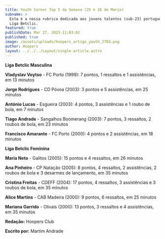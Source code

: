 ```yaml
---
title: Youth Corner Top 5 da Semana (25 e 26 de Março)
subname: >
  Esta é a nossa rubrica dedicada aos jovens talentos (sub-23) portugueses na
  Liga Betclic.
featured: true
publishDate: Mar 27, 2023-11:03:02
published: true
image: /assets/uploads/hoopers_artigo_youth_2703.png
author: Hoopers
layout: ../../../Layout/single-article.astro
---
```

**Liga Betclic Masculina**

**Vladyslav Voytso** - FC Porto (1999): 7 pontos, 1 ressaltos e 1 assistências, em 13 minutos

**Jorge Rodrigues** - CD Póvoa (2003): 3 pontos e 5 assistências, em 25 minutos

**António Lucas** - Esgueira (2003): 4 pontos, 3 assistências e 1 roubo de bola, em 7 minutos

**Tiago Andrade** - Sangalhos Boomerang (2003): 7 pontos, 3 ressaltos, 2 roubos de bola, em 23 minutos

**Francisco Amarante** - FC Porto (2000): 4 pontos e 2 assistências, em 18 minutos

**Liga Betclic Feminina**

**Maria Neto** - Galitos (2005): 15 pontos e 4 ressaltos, em 26 minutos

**Ana Pinheiro** - CP Natação (2005): 8 pontos, 4 ressaltos, 2 assistências, 2 roubos de bola e 3 desarmes de lançamento, em 35 minutos

**Cristina Freitas** - CDEFF (2004): 17 pontos, 4 ressaltos, 3 assistências e 3 roubos de bola, em 35 minutos

**Alice Martins** - CAB Madeira (2000): 9 pontos, 6 ressaltos, em 25 minutos

**Mariana Garrido** - Olivais (2000): 13 pontos, 3 ressaltos e 4 assistências, em 35 minutos

**Redação:** Hoopers Club

**Escrito por:** Martim Andrade